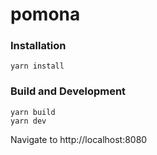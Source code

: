 # pomona

### Installation
```
yarn install
```

### Build and Development
```
yarn build
yarn dev
```

Navigate to http://localhost:8080
